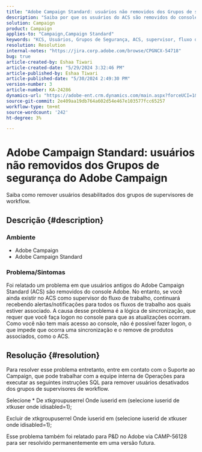 ```yaml
---
title: "Adobe Campaign Standard: usuários não removidos dos Grupos de segurança do Adobe Campaign"
description: "Saiba por que os usuários do ACS são removidos do console de Adobe como usuário."
solution: Campaign
product: Campaign
applies-to: "Campaign,Campaign Standard"
keywords: "KCS, Usuários, Grupos de Segurança, ACS, supervisor, fluxo de trabalho, notificações, lógica de sincronização, problema, atualização, console"
resolution: Resolution
internal-notes: "https://jira.corp.adobe.com/browse/CPGNCX-54718"
bug: true
article-created-by: Eshaa Tiwari
article-created-date: "5/29/2024 3:32:46 PM"
article-published-by: Eshaa Tiwari
article-published-date: "5/30/2024 2:49:30 PM"
version-number: 3
article-number: KA-24286
dynamics-url: "https://adobe-ent.crm.dynamics.com/main.aspx?forceUCI=1&pagetype=entityrecord&etn=knowledgearticle&id=d00080b1-d01d-ef11-840b-6045bd026dc7"
source-git-commit: 2e409aa19db764a602d54e467e103577fcc65257
workflow-type: tm+mt
source-wordcount: '242'
ht-degree: 3%

---
```


# Adobe Campaign Standard: usuários não removidos dos Grupos de segurança do Adobe Campaign


Saiba como remover usuários desabilitados dos grupos de supervisores de workflow.

## Descrição {#description}


### Ambiente

- Adobe Campaign
- Adobe Campaign Standard


### Problema/Sintomas

Foi relatado um problema em que usuários antigos do Adobe Campaign Standard (ACS) são removidos do console Adobe. No entanto, se você ainda existir no ACS como supervisor do fluxo de trabalho, continuará recebendo alertas/notificações para todos os fluxos de trabalho aos quais estiver associado. A causa desse problema é a lógica de sincronização, que requer que você faça logon no console para que as atualizações ocorram. Como você não tem mais acesso ao console, não é possível fazer logon, o que impede que ocorra uma sincronização e o remove de produtos associados, como o ACS.


## Resolução {#resolution}


Para resolver esse problema entretanto, entre em contato com o Suporte ao Campaign, que pode trabalhar com a equipe interna de Operações para executar as seguintes instruções SQL para remover usuários desativados dos grupos de supervisores de workflow.

Selecione \* De xtkgroupuserrel Onde iuserid em (selecione iuserid de xtkuser onde idisabled=1);

Excluir de xtkgroupuserrel Onde iuserid em (selecione iuserid de xtkuser onde idisabled=1);

Esse problema também foi relatado para P&amp;D no Adobe via CAMP-56128 para ser resolvido permanentemente em uma versão futura.
